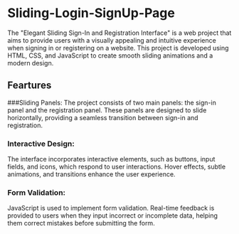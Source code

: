 # Sliding-Login-SignUp-Page
The "Elegant Sliding Sign-In and Registration Interface" is a web project that aims to provide users with a visually appealing and intuitive experience when signing in or registering on a website. This project is developed using HTML, CSS, and JavaScript to create smooth sliding animations and a modern design.

## Feartures
###Sliding Panels: 
The project consists of two main panels: the sign-in panel and the registration panel. These panels are designed to slide horizontally, providing a seamless transition between sign-in and registration.

### Interactive Design: 
The interface incorporates interactive elements, such as buttons, input fields, and icons, which respond to user interactions. Hover effects, subtle animations, and transitions enhance the user experience.

### Form Validation: 
JavaScript is used to implement form validation. Real-time feedback is provided to users when they input incorrect or incomplete data, helping them correct mistakes before submitting the form.
